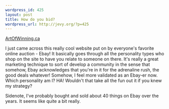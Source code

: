 ```yaml
--- 
wordpress_id: 425
layout: post
title: How do you bid?
wordpress_url: http://jevy.org/?p=425
---
```

<a href="http://www.artofwinning.ca/">ArtOfWinning.ca </a>

I just came across this really cool website put on by everyone's favorite online auction - Ebay!  It basically goes through all the personality types who shop on the site to have you relate to someone on there.  It's really a great marketing technique to sort of develop a community in the sense that somehow, Ebay acknowledges that you're in it for the adrenaline rush, the good deals whatever!  Somehow, I feel more validated as an Ebay-er now.  Which personality am I?  HA!  Wouldn't that take all the fun out it if you knew my strategy?

Sidenote, I've probably bought and sold about 40 things on Ebay over the years.  It seems like quite a bit really.
